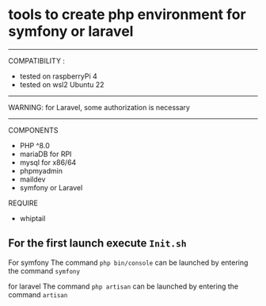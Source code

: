 # tools to create php environment for symfony or laravel
---
COMPATIBILITY :
* tested on raspberryPi 4
* tested on wsl2 Ubuntu 22

---
WARNING:
for Laravel, some authorization is necessary

---
COMPONENTS

- PHP ^8.0
- mariaDB for RPI
- mysql for x86/64
- phpmyadmin
- maildev
- symfony or Laravel

REQUIRE 
 - whiptail

For the first launch execute `Init.sh`
---

For symfony 
The command `php bin/console`  can be launched by entering the command `symfony` 

for laravel 
The command `php artisan`  can be launched by entering the command `artisan` 
